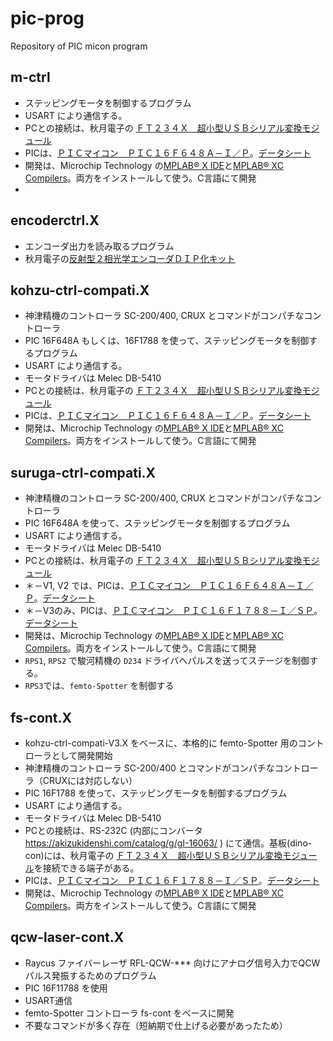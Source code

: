# pic-prog
Repository of PIC micon program

## m-ctrl
- ステッピングモータを制御するプログラム
- USART により通信する。
- PCとの接続は、秋月電子の [ＦＴ２３４Ｘ　超小型ＵＳＢシリアル変換モジュール](https://akizukidenshi.com/catalog/g/gM-08461/)
- PICは、[ＰＩＣマイコン　ＰＩＣ１６Ｆ６４８Ａ－Ｉ／Ｐ](https://akizukidenshi.com/catalog/g/gI-00466/)。[データシート](https://ww1.microchip.com/downloads/aemDocuments/documents/MCU08/ProductDocuments/DataSheets/40044G.pdf)
- 開発は、Microchip Technology の[MPLAB® X IDE](https://www.microchip.com/en-us/tools-resources/develop/mplab-x-ide)と[MPLAB® XC Compilers](https://www.microchip.com/en-us/tools-resources/develop/mplab-xc-compilers)。両方をインストールして使う。C言語にて開発
- 

## encoderctrl.X
- エンコーダ出力を読み取るプログラム
- 秋月電子の[反射型２相光学エンコーダＤＩＰ化キット](https://akizukidenshi.com/catalog/g/gK-09249/)

## kohzu-ctrl-compati.X
- 神津精機のコントローラ SC-200/400, CRUX とコマンドがコンパチなコントローラ
- PIC 16F648A もしくは、16F1788 を使って、ステッピングモータを制御するプログラム
- USART により通信する。
- モータドライバは Melec DB-5410
- PCとの接続は、秋月電子の [ＦＴ２３４Ｘ　超小型ＵＳＢシリアル変換モジュール](https://akizukidenshi.com/catalog/g/gM-08461/)
- PICは、[ＰＩＣマイコン　ＰＩＣ１６Ｆ６４８Ａ－Ｉ／Ｐ](https://akizukidenshi.com/catalog/g/gI-00466/)。[データシート](https://ww1.microchip.com/downloads/aemDocuments/documents/MCU08/ProductDocuments/DataSheets/40044G.pdf)
- 開発は、Microchip Technology の[MPLAB® X IDE](https://www.microchip.com/en-us/tools-resources/develop/mplab-x-ide)と[MPLAB® XC Compilers](https://www.microchip.com/en-us/tools-resources/develop/mplab-xc-compilers)。両方をインストールして使う。C言語にて開発

## suruga-ctrl-compati.X
- 神津精機のコントローラ SC-200/400, CRUX とコマンドがコンパチなコントローラ
- PIC 16F648A を使って、ステッピングモータを制御するプログラム
- USART により通信する。
- モータドライバは Melec DB-5410
- PCとの接続は、秋月電子の [ＦＴ２３４Ｘ　超小型ＵＳＢシリアル変換モジュール](https://akizukidenshi.com/catalog/g/gM-08461/)
- ＊－V1, V2 では、PICは、[ＰＩＣマイコン　ＰＩＣ１６Ｆ６４８Ａ－Ｉ／Ｐ](https://akizukidenshi.com/catalog/g/gI-00466/)。[データシート](https://ww1.microchip.com/downloads/aemDocuments/documents/MCU08/ProductDocuments/DataSheets/40044G.pdf)
- ＊－V3のみ、PICは、[ＰＩＣマイコン　ＰＩＣ１６Ｆ１７８８－Ｉ／ＳＰ](https://akizukidenshi.com/catalog/g/gI-11885/)。[データシート](https://akizukidenshi.com/download/ds/microchip/pic16f1788.pdf)
- 開発は、Microchip Technology の[MPLAB® X IDE](https://www.microchip.com/en-us/tools-resources/develop/mplab-x-ide)と[MPLAB® XC Compilers](https://www.microchip.com/en-us/tools-resources/develop/mplab-xc-compilers)。両方をインストールして使う。C言語にて開発
- `RPS1`, `RPS2` で駿河精機の `D234` ドライバへパルスを送ってステージを制御する。
- `RPS3`では、`femto-Spotter` を制御する

## fs-cont.X
- kohzu-ctrl-compati-V3.X をベースに、本格的に femto-Spotter 用のコントローラとして開発開始
- 神津精機のコントローラ SC-200/400 とコマンドがコンパチなコントローラ（CRUXには対応しない）
- PIC 16F1788 を使って、ステッピングモータを制御するプログラム
- USART により通信する。
- モータドライバは Melec DB-5410
- PCとの接続は、RS-232C (内部にコンバータ https://akizukidenshi.com/catalog/g/gI-16063/ ) にて通信。基板(dino-con)には、秋月電子の [ＦＴ２３４Ｘ　超小型ＵＳＢシリアル変換モジュール](https://akizukidenshi.com/catalog/g/gM-08461/)を接続できる端子がある。
- PICは、[ＰＩＣマイコン　ＰＩＣ１６Ｆ１７８８－Ｉ／ＳＰ](https://akizukidenshi.com/catalog/g/gI-11885/)。[データシート](https://akizukidenshi.com/download/ds/microchip/pic16f1788.pdf)
- 開発は、Microchip Technology の[MPLAB® X IDE](https://www.microchip.com/en-us/tools-resources/develop/mplab-x-ide)と[MPLAB® XC Compilers](https://www.microchip.com/en-us/tools-resources/develop/mplab-xc-compilers)。両方をインストールして使う。C言語にて開発

## qcw-laser-cont.X
- Raycus ファイバーレーザ RFL-QCW-*** 向けにアナログ信号入力でQCWパルス発振するためのプログラム
- PIC 16F11788 を使用
- USART通信
- femto-Spotter コントローラ fs-cont をベースに開発
- 不要なコマンドが多く存在（短納期で仕上げる必要があったため）

